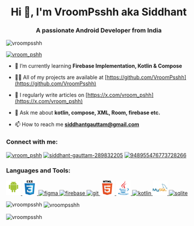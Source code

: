 <h1 align="center">Hi 👋, I'm VroomPsshh aka Siddhant</h1>
<h3 align="center">A passionate Android Developer from India</h3>

<p align="left"> <img src="https://komarev.com/ghpvc/?username=vroompsshh&label=Profile%20views&color=0e75b6&style=flat" alt="vroompsshh" /> </p>

<p align="left"> <a href="https://twitter.com/vroom_pshh" target="blank"><img src="https://img.shields.io/twitter/follow/vroom_pshh?logo=twitter&style=for-the-badge" alt="vroom_pshh" /></a> </p>

- 🌱 I’m currently learning **Firebase Implementation, Kotlin & Compose**

- 👨‍💻 All of my projects are available at [https://github.com/VroomPsshh](https://github.com/VroomPsshh)

- 📝 I regularly write articles on [https://x.com/vroom_pshh](https://x.com/vroom_pshh)

- 💬 Ask me about **kotlin, compose, XML, Room, firebase etc.**

- 📫 How to reach me **siddhantgauttam@gmail.com**

<h3 align="left">Connect with me:</h3>
<p align="left">
<a href="https://twitter.com/vroom_pshh" target="blank"><img align="center" src="https://raw.githubusercontent.com/rahuldkjain/github-profile-readme-generator/master/src/images/icons/Social/twitter.svg" alt="vroom_pshh" height="30" width="40" /></a>
<a href="https://linkedin.com/in/siddhant-gauttam-289832205" target="blank"><img align="center" src="https://raw.githubusercontent.com/rahuldkjain/github-profile-readme-generator/master/src/images/icons/Social/linked-in-alt.svg" alt="siddhant-gauttam-289832205" height="30" width="40" /></a>
<a href="https://discord.gg/948955476773728266" target="blank"><img align="center" src="https://raw.githubusercontent.com/rahuldkjain/github-profile-readme-generator/master/src/images/icons/Social/discord.svg" alt="948955476773728266" height="30" width="40" /></a>
</p>

<h3 align="left">Languages and Tools:</h3>
<p align="left"> <a href="https://developer.android.com" target="_blank" rel="noreferrer"> <img src="https://raw.githubusercontent.com/devicons/devicon/master/icons/android/android-original-wordmark.svg" alt="android" width="40" height="40"/> </a> <a href="https://www.w3schools.com/css/" target="_blank" rel="noreferrer"> <img src="https://raw.githubusercontent.com/devicons/devicon/master/icons/css3/css3-original-wordmark.svg" alt="css3" width="40" height="40"/> </a> <a href="https://www.figma.com/" target="_blank" rel="noreferrer"> <img src="https://www.vectorlogo.zone/logos/figma/figma-icon.svg" alt="figma" width="40" height="40"/> </a> <a href="https://firebase.google.com/" target="_blank" rel="noreferrer"> <img src="https://www.vectorlogo.zone/logos/firebase/firebase-icon.svg" alt="firebase" width="40" height="40"/> </a> <a href="https://git-scm.com/" target="_blank" rel="noreferrer"> <img src="https://www.vectorlogo.zone/logos/git-scm/git-scm-icon.svg" alt="git" width="40" height="40"/> </a> <a href="https://www.w3.org/html/" target="_blank" rel="noreferrer"> <img src="https://raw.githubusercontent.com/devicons/devicon/master/icons/html5/html5-original-wordmark.svg" alt="html5" width="40" height="40"/> </a> <a href="https://www.java.com" target="_blank" rel="noreferrer"> <img src="https://raw.githubusercontent.com/devicons/devicon/master/icons/java/java-original.svg" alt="java" width="40" height="40"/> </a> <a href="https://kotlinlang.org" target="_blank" rel="noreferrer"> <img src="https://www.vectorlogo.zone/logos/kotlinlang/kotlinlang-icon.svg" alt="kotlin" width="40" height="40"/> </a> <a href="https://www.mysql.com/" target="_blank" rel="noreferrer"> <img src="https://raw.githubusercontent.com/devicons/devicon/master/icons/mysql/mysql-original-wordmark.svg" alt="mysql" width="40" height="40"/> </a> <a href="https://www.sqlite.org/" target="_blank" rel="noreferrer"> <img src="https://www.vectorlogo.zone/logos/sqlite/sqlite-icon.svg" alt="sqlite" width="40" height="40"/> </a> </p>

<p><img align="left" src="https://github-readme-stats.vercel.app/api/top-langs?username=vroompsshh&show_icons=true&locale=en&layout=compact" alt="vroompsshh" /></p>

<p>&nbsp;<img align="center" src="https://github-readme-stats.vercel.app/api?username=vroompsshh&show_icons=true&locale=en" alt="vroompsshh" /></p>

<p><img align="center" src="https://github-readme-streak-stats.herokuapp.com/?user=vroompsshh&" alt="vroompsshh" /></p>
